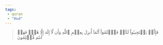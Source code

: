 ```yaml
---
tags: 
 - quran 
 - "Hud"
---
```


> فَإِلَّمۡ يَسۡتَجِيبُواْ لَكُمۡ فَٱعۡلَمُوٓاْ أَنَّمَآ أُنزِلَ بِعِلۡمِ ٱللَّهِ وَأَن لَّآ إِلَٰهَ إِلَّا هُوَۖ فَهَلۡ أَنتُم مُّسۡلِمُونَ
